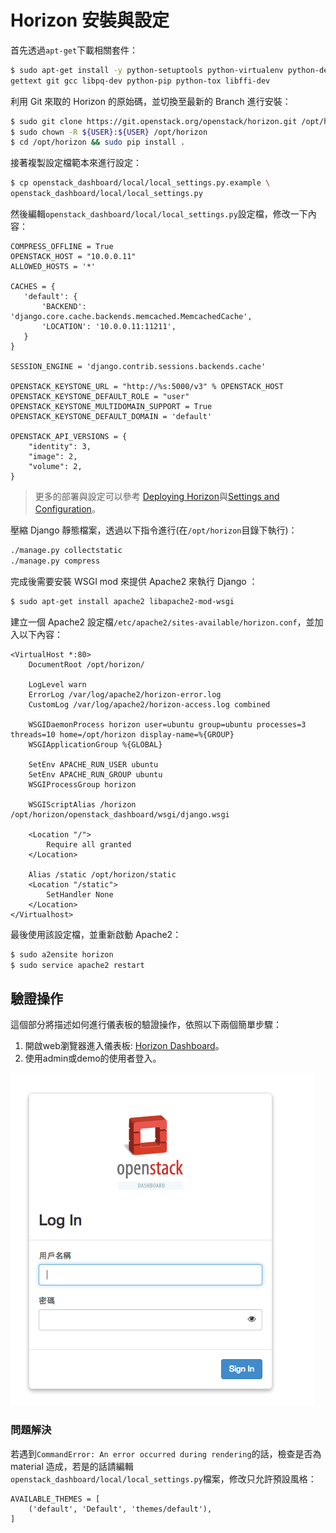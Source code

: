 # Horizon 安裝與設定
首先透過`apt-get`下載相關套件：
```sh
$ sudo apt-get install -y python-setuptools python-virtualenv python-dev \
gettext git gcc libpq-dev python-pip python-tox libffi-dev
```

利用 Git 來取的 Horizon 的原始碼，並切換至最新的 Branch 進行安裝：
```sh
$ sudo git clone https://git.openstack.org/openstack/horizon.git /opt/horizon -b stable/newton
$ sudo chown -R ${USER}:${USER} /opt/horizon
$ cd /opt/horizon && sudo pip install .
```

接著複製設定檔範本來進行設定：
```sh
$ cp openstack_dashboard/local/local_settings.py.example \
openstack_dashboard/local/local_settings.py
```

然後編輯`openstack_dashboard/local/local_settings.py`設定檔，修改一下內容：
```
COMPRESS_OFFLINE = True
OPENSTACK_HOST = "10.0.0.11"
ALLOWED_HOSTS = '*'

CACHES = {
   'default': {
       'BACKEND': 'django.core.cache.backends.memcached.MemcachedCache',
       'LOCATION': '10.0.0.11:11211',
   }
}

SESSION_ENGINE = 'django.contrib.sessions.backends.cache'

OPENSTACK_KEYSTONE_URL = "http://%s:5000/v3" % OPENSTACK_HOST
OPENSTACK_KEYSTONE_DEFAULT_ROLE = "user"
OPENSTACK_KEYSTONE_MULTIDOMAIN_SUPPORT = True
OPENSTACK_KEYSTONE_DEFAULT_DOMAIN = 'default'

OPENSTACK_API_VERSIONS = {
    "identity": 3,
    "image": 2,
    "volume": 2,
}
```
> 更多的部署與設定可以參考 [Deploying Horizon](http://docs.openstack.org/developer/horizon/topics/deployment.html)與[Settings and Configuration](http://docs.openstack.org/developer/horizon/topics/settings.html)。

壓縮 Django 靜態檔案，透過以下指令進行(在`/opt/horizon`目錄下執行)：
```sh
./manage.py collectstatic
./manage.py compress
```

完成後需要安裝 WSGI mod 來提供 Apache2 來執行 Django ：
```sh
$ sudo apt-get install apache2 libapache2-mod-wsgi
```

建立一個 Apache2 設定檔`/etc/apache2/sites-available/horizon.conf`，並加入以下內容：
```
<VirtualHost *:80>
    DocumentRoot /opt/horizon/

    LogLevel warn
    ErrorLog /var/log/apache2/horizon-error.log
    CustomLog /var/log/apache2/horizon-access.log combined

    WSGIDaemonProcess horizon user=ubuntu group=ubuntu processes=3 threads=10 home=/opt/horizon display-name=%{GROUP}
    WSGIApplicationGroup %{GLOBAL}

    SetEnv APACHE_RUN_USER ubuntu
    SetEnv APACHE_RUN_GROUP ubuntu
    WSGIProcessGroup horizon

    WSGIScriptAlias /horizon /opt/horizon/openstack_dashboard/wsgi/django.wsgi

    <Location "/">
        Require all granted
    </Location>

    Alias /static /opt/horizon/static
    <Location "/static">
        SetHandler None
    </Location>
</Virtualhost>
```

最後使用該設定檔，並重新啟動 Apache2：
```sh
$ sudo a2ensite horizon
$ sudo service apache2 restart
```

## 驗證操作
這個部分將描述如何進行儀表板的驗證操作，依照以下兩個簡單步驟：
1. 開啟web瀏覽器進入儀表板: [Horizon Dashboard](http://10.0.0.11/horizon)。
2. 使用admin或demo的使用者登入。

![horizon](images/horizon.png)

### 問題解決
若遇到`CommandError: An error occurred during rendering`的話，檢查是否為 material 造成，若是的話請編輯`openstack_dashboard/local/local_settings.py`檔案，修改只允許預設風格：
```
AVAILABLE_THEMES = [
    ('default', 'Default', 'themes/default'),
]
```
